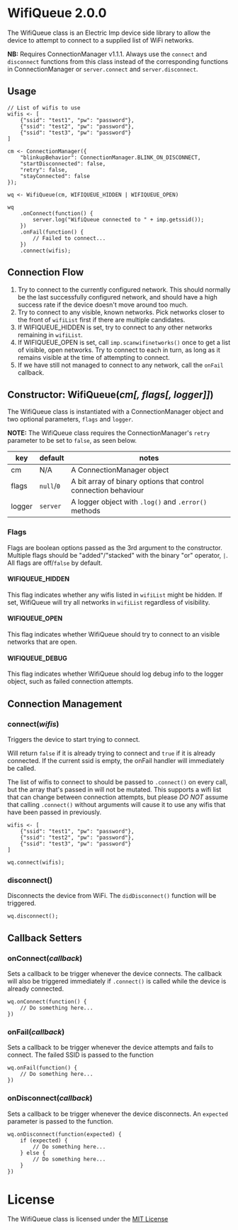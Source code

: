 # WifiQueue 2.0.0

The WifiQueue class is an Electric Imp device side library to allow the device to attempt to connect to a supplied list of WiFi networks.

**NB:** Requires ConnectionManager v1.1.1.  Always use the `connect` and `disconnect` functions from this class instead of the corresponding functions in ConnectionManager or `server.connect` and `server.disconnect`.

## Usage

```squirrel
// List of wifis to use
wifis <- [
	{"ssid": "test1", "pw": "password"},
	{"ssid": "test2", "pw": "password"},
	{"ssid": "test3", "pw": "password"}
]

cm <- ConnectionManager({
	"blinkupBehavior": ConnectionManager.BLINK_ON_DISCONNECT,
	"startDisconnected": false,
	"retry": false,
	"stayConnected": false
});

wq <- WifiQueue(cm, WIFIQUEUE_HIDDEN | WIFIQUEUE_OPEN)

wq
	.onConnect(function() {
		server.log("WifiQueue connected to " + imp.getssid());
	})
	.onFail(function() {
		// Failed to connect...
	})
	.connect(wifis);
```

## Connection Flow

1. Try to connect to the currently configured network.  This should normally be the last successfully configured network, and should have a high success rate if the device doesn't move around too much.
2. Try to connect to any visible, known networks.  Pick networks closer to the front of `wifiList` first if there are multiple candidates.
3. If WIFIQUEUE\_HIDDEN is set, try to connect to any other networks remaining in `wifiList`.
4. If WIFIQUEUE\_OPEN is set, call `imp.scanwifinetworks()` once to get a list of visible, open networks.  Try to connect to each in turn, as long as it remains visible at the time of attempting to connect.
5. If we have still not managed to connect to any network, call the `onFail` callback.

## Constructor: WifiQueue(*cm[, flags[, logger]]*)

The WifiQueue class is instantiated with a ConnectionManager object and two optional parameters, `flags` and `logger`.

**NOTE:** The WifiQueue class requires the ConnectionManager's `retry` parameter to be set to `false`, as seen below.

| key               | default             | notes                                                           |
| ----------------- | ------------------- | -----                                                           |
| cm                | N/A                 | A ConnectionManager object                                      |
| flags             | `null`/`0`          | A bit array of binary options that control connection behaviour |
| logger            | `server`            | A logger object with `.log()` and `.error()` methods            |

### Flags

Flags are boolean options passed as the 3rd argument to the constructor.  Multiple flags should be "added"/"stacked" with the binary "or" operator, `|`.  All flags are off/`false` by default.

#### WIFIQUEUE\_HIDDEN

This flag indicates whether any wifis listed in `wifiList` might be hidden.  If set, WifiQueue will try all networks in `wifiList` regardless of visibility.

#### WIFIQUEUE\_OPEN

This flag indicates whether WifiQueue should try to connect to an visible
networks that are open.

#### WIFIQUEUE\_DEBUG

This flag indicates whether WifiQueue should log debug info to the logger
object, such as failed connection attempts.

## Connection Management

### connect(*wifis*)

Triggers the device to start trying to connect.

Will return `false` if it is already trying to connect and `true` if it is already connected.  If the current ssid is empty, the onFail handler will immediately be called.

The list of wifis to connect to should be passed to `.connect()` on every call, but the array that's passed in will not be mutated.  This supports a wifi list that can change between connection attempts, but please *DO NOT* assume that calling `.connect()` without arguments will cause it to use any wifis that have been passed in previously.

```squirrel
wifis <- [
	{"ssid": "test1", "pw": "password"},
	{"ssid": "test2", "pw": "password"},
	{"ssid": "test3", "pw": "password"}
]

wq.connect(wifis);
```

### disconnect()

Disconnects the device from WiFi. The `didDisconnect()` function will be triggered.

```squirrel
wq.disconnect();
```

## Callback Setters

### onConnect(*callback*)

Sets a callback to be trigger whenever the device connects.  The callback will also be triggered immediately if `.connect()` is called while the device is already connected.

```squirrel
wq.onConnect(function() {
	// Do something here...
})
```

### onFail(*callback*)

Sets a callback to be trigger whenever the device attempts and fails to connect. The failed SSID is passed to the function

```squirrel
wq.onFail(function() {
	// Do something here...
})
```

### onDisconnect(*callback*)

Sets a callback to be trigger whenever the device disconnects. An `expected` parameter is passed to the function.

```squirrel
wq.onDisconnect(function(expected) {
	if (expected) {
		// Do something here...
	} else {
		// Do something here...
	}
})
```

# License

The WifiQueue class is licensed under the [MIT License](https://github.com/mysticpants/WifiQueue/LICENSE)
